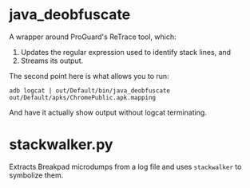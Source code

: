 # java_deobfuscate

A wrapper around ProGuard's ReTrace tool, which:

1) Updates the regular expression used to identify stack lines, and
2) Streams its output.

The second point here is what allows you to run:

    adb logcat | out/Default/bin/java_deobfuscate out/Default/apks/ChromePublic.apk.mapping

And have it actually show output without logcat terminating.


# stackwalker.py

Extracts Breakpad microdumps from a log file and uses `stackwalker` to symbolize
them.
